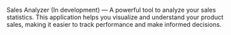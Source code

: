 Sales Analyzer (In development) — A powerful tool to analyze your sales statistics. This application helps you visualize and understand your product sales, making it easier to track performance and make informed decisions.
